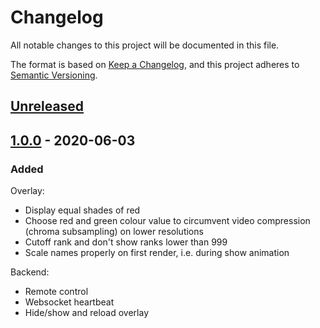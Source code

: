 # Changelog
All notable changes to this project will be documented in this file.

The format is based on [Keep a Changelog](https://keepachangelog.com/en/1.0.0/),
and this project adheres to [Semantic Versioning](https://semver.org/spec/v2.0.0.html).

## [Unreleased]


## [1.0.0] - 2020-06-03
### Added
Overlay:
- Display equal shades of red
- Choose red and green colour value to circumvent video compression (chroma subsampling) on lower resolutions
- Cutoff rank and don't show ranks lower than 999
- Scale names properly on first render, i.e. during show animation

Backend:
- Remote control
- Websocket heartbeat
- Hide/show and reload overlay

[Unreleased]: https://github.com/aoe-assoc/aoe2-rating-overlay/compare/v1.0.0...HEAD
[1.0.0]: https://github.com/aoe-assoc/aoe2-rating-overlay/releases/tag/v1.0.0

